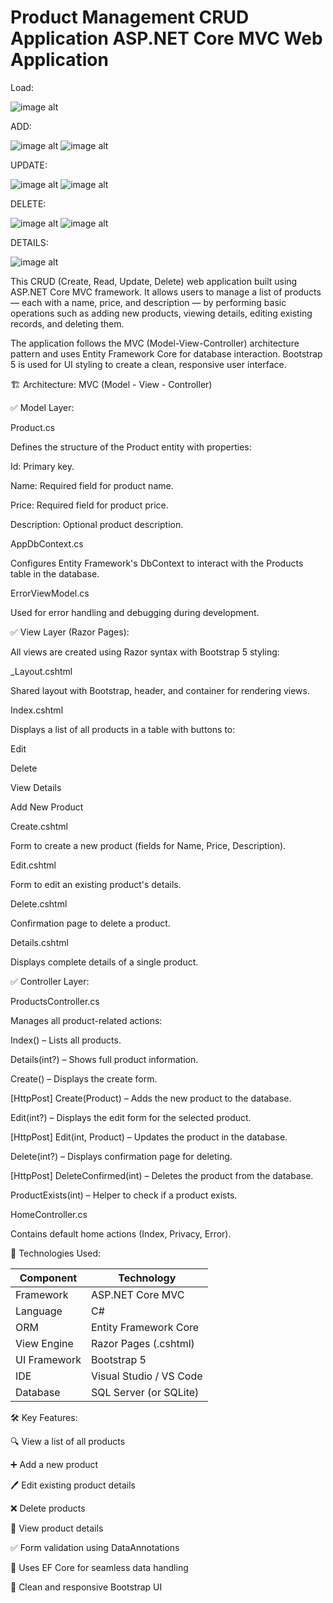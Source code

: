 # Product Management CRUD Application ASP.NET Core MVC Web Application

Load:

![image alt](https://github.com/Muzammil-khan-uni/Product-Management-CRUD-Application-ASP.NET-Core-MVC-Web-Application/blob/main/Output%20SS/Load.png)

ADD:

![image alt](https://github.com/Muzammil-khan-uni/Product-Management-CRUD-Application-ASP.NET-Core-MVC-Web-Application/blob/main/Output%20SS/ADD.png)
![image alt](https://github.com/Muzammil-khan-uni/Product-Management-CRUD-Application-ASP.NET-Core-MVC-Web-Application/blob/main/Output%20SS/ADD2.png)


UPDATE:

![image alt](https://github.com/Muzammil-khan-uni/Product-Management-CRUD-Application-ASP.NET-Core-MVC-Web-Application/blob/main/Output%20SS/UPDATE.png)
![image alt](https://github.com/Muzammil-khan-uni/Product-Management-CRUD-Application-ASP.NET-Core-MVC-Web-Application/blob/main/Output%20SS/UPDATE2.png)

DELETE:

![image alt](https://github.com/Muzammil-khan-uni/Product-Management-CRUD-Application-ASP.NET-Core-MVC-Web-Application/blob/main/Output%20SS/DELETE.png)
![image alt](https://github.com/Muzammil-khan-uni/Product-Management-CRUD-Application-ASP.NET-Core-MVC-Web-Application/blob/main/Output%20SS/DELETE2.png)

DETAILS:

![image alt](https://github.com/Muzammil-khan-uni/Product-Management-CRUD-Application-ASP.NET-Core-MVC-Web-Application/blob/main/Output%20SS/DETAILS.png)

This CRUD (Create, Read, Update, Delete) web application built using ASP.NET Core MVC framework. It allows users to manage a list of products — each with a name, price, and description — by performing basic operations such as adding new products, viewing details, editing existing records, and deleting them.

The application follows the MVC (Model-View-Controller) architecture pattern and uses Entity Framework Core for database interaction. Bootstrap 5 is used for UI styling to create a clean, responsive user interface.

🏗️ Architecture: MVC (Model - View - Controller)

✅ Model Layer:

Product.cs

Defines the structure of the Product entity with properties:

Id: Primary key.

Name: Required field for product name.

Price: Required field for product price.

Description: Optional product description.

AppDbContext.cs

Configures Entity Framework's DbContext to interact with the Products table in the database.

ErrorViewModel.cs

Used for error handling and debugging during development.

✅ View Layer (Razor Pages):

All views are created using Razor syntax with Bootstrap 5 styling:

_Layout.cshtml

Shared layout with Bootstrap, header, and container for rendering views.

Index.cshtml

Displays a list of all products in a table with buttons to:

Edit

Delete

View Details

Add New Product

Create.cshtml

Form to create a new product (fields for Name, Price, Description).

Edit.cshtml

Form to edit an existing product's details.

Delete.cshtml

Confirmation page to delete a product.

Details.cshtml

Displays complete details of a single product.

✅ Controller Layer:

ProductsController.cs

Manages all product-related actions:

Index() – Lists all products.

Details(int?) – Shows full product information.

Create() – Displays the create form.

[HttpPost] Create(Product) – Adds the new product to the database.

Edit(int?) – Displays the edit form for the selected product.

[HttpPost] Edit(int, Product) – Updates the product in the database.

Delete(int?) – Displays confirmation page for deleting.

[HttpPost] DeleteConfirmed(int) – Deletes the product from the database.

ProductExists(int) – Helper to check if a product exists.

HomeController.cs

Contains default home actions (Index, Privacy, Error).

🧪 Technologies Used:

| Component    | Technology              |
| ------------ | ----------------------- |
| Framework    | ASP.NET Core MVC        |
| Language     | C#                      |
| ORM          | Entity Framework Core   |
| View Engine  | Razor Pages (.cshtml)   |
| UI Framework | Bootstrap 5             |
| IDE          | Visual Studio / VS Code |
| Database     | SQL Server (or SQLite)  |

🛠️ Key Features:

🔍 View a list of all products

➕ Add a new product

🖊️ Edit existing product details

❌ Delete products

📄 View product details

✅ Form validation using DataAnnotations

💾 Uses EF Core for seamless data handling

🎨 Clean and responsive Bootstrap UI

